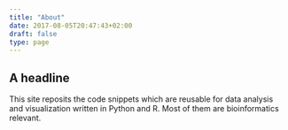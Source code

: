 ```yaml
---
title: "About"
date: 2017-08-05T20:47:43+02:00
draft: false
type: page
---
```


## A headline

This site reposits the code snippets which are reusable for data analysis and visualization written in Python and R. Most of them are bioinformatics relevant.

